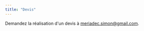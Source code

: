 ```yaml
---
title: "Devis"
---
```


Demandez la réalisation d'un devis à [meriadec.simon@gmail.com](mailto:meriadec.simon@gmail.com).
